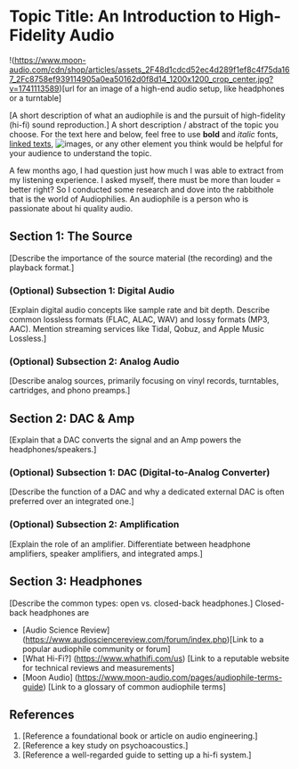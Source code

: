 # Topic Title: An Introduction to High-Fidelity Audio

!(https://www.moon-audio.com/cdn/shop/articles/assets_2F48d1cdcd52ec4d289f1ef8c4f75da167_2Fc8758ef939114905a0ea50162d0f8d14_1200x1200_crop_center.jpg?v=1741113589)[url for an image of a high-end audio setup, like headphones or a turntable]

[A short description of what an audiophile is and the pursuit of high-fidelity (hi-fi) sound reproduction.]
A short description / abstract of the topic you choose. For the text here and below, feel free to use **bold** and *italic* fonts, 
[linked texts](url),  ![images](url), or any other element you think would be helpful for your audience to understand the topic.



A few months ago, I had question just how much I was able to extract from my listening experience. I asked myself, there must be more than louder = better right? So I conducted some 
research and dove into the rabbithole that is the world of Audiophilies. An audiophile is a person who is passionate about hi quality audio.



## Section 1: The Source

[Describe the importance of the source material (the recording) and the playback format.]

### (Optional) Subsection 1: Digital Audio
[Explain digital audio concepts like sample rate and bit depth. Describe common lossless formats (FLAC, ALAC, WAV) and lossy formats (MP3, AAC). Mention streaming services like Tidal, Qobuz, and Apple Music Lossless.]

### (Optional) Subsection 2: Analog Audio
[Describe analog sources, primarily focusing on vinyl records, turntables, cartridges, and phono preamps.]

## Section 2: DAC & Amp
[Explain that a DAC converts the signal and an Amp powers the headphones/speakers.]

### (Optional) Subsection 1: DAC (Digital-to-Analog Converter)
[Describe the function of a DAC and why a dedicated external DAC is often preferred over an integrated one.]

### (Optional) Subsection 2: Amplification
[Explain the role of an amplifier. Differentiate between headphone amplifiers, speaker amplifiers, and integrated amps.]

## Section 3: Headphones
[Describe the common types: open vs. closed-back headphones.]
Closed-back headphones are 


- [Audio Science Review] (https://www.audiosciencereview.com/forum/index.php)[Link to a popular audiophile community or forum]
- [What Hi-Fi?] (https://www.whathifi.com/us) [Link to a reputable website for technical reviews and measurements]
- [Moon Audio] (https://www.moon-audio.com/pages/audiophile-terms-guide) [Link to a glossary of common audiophile terms]

## References
1. [Reference a foundational book or article on audio engineering.]
2. [Reference a key study on psychoacoustics.]
3. [Reference a well-regarded guide to setting up a hi-fi system.]
